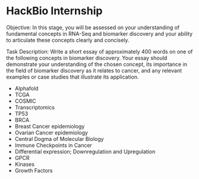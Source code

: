 # HackBio Internship

Objective:
In this stage, you will be assessed on your understanding of fundamental concepts in RNA-Seq and biomarker discovery and your ability to articulate these concepts clearly and concisely.

Task Description:
Write a short essay of approximately 400 words on one of the following concepts in biomarker discovery. Your essay should demonstrate your understanding of the chosen concept, its importance in the field of biomarker discovery as it relates to cancer, and any relevant examples or case studies that illustrate its application.
- Alphafold
- TCGA
- COSMIC
- Transcriptomics
- TP53
- BRCA
- Breast Cancer epidemiology
- Ovarian Cancer epidemiology
- Central Dogma of Molecular Biology
- Immune Checkpoints in Cancer
- Differential expression; Downregulation and Upregulation
- GPCR
- Kinases
- Growth Factors
